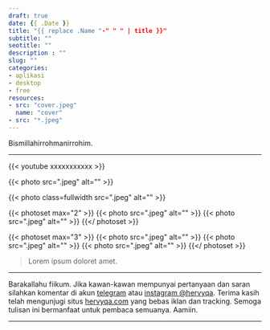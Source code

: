 ```yaml
---
draft: true
date: {{ .Date }}
title: "{{ replace .Name "-" " " | title }}"
subtitle: ""
seotitle: ""
description : ""
slug: ""
categories:
- aplikasi
- desktop
- free
resources:
- src: "cover.jpeg"
  name: "cover"
- src: "*.jpeg"
---
```


Bismillahirrohmanirrohim.

***

{{< youtube xxxxxxxxxxx >}}

{{< photo src=".jpeg" alt="" >}}

{{< photo class=fullwidth src=".jpeg" alt="" >}}

{{< photoset max="2" >}}
  {{< photo src=".jpeg" alt="" >}}
  {{< photo src=".jpeg" alt="" >}}
{{</ photoset >}}

{{< photoset max="3" >}}
  {{< photo src=".jpeg" alt="" >}}
  {{< photo src=".jpeg" alt="" >}}
  {{< photo src=".jpeg" alt="" >}}
{{</ photoset >}}

> Lorem ipsum doloret amet.

***

Barakallahu fiikum. Jika kawan-kawan mempunyai pertanyaan dan saran silahkan komentar di akun [telegram](https://t.me/hervyqa) atau [instagram @hervyqa](https://instagram.com/hervyqa). Terima kasih telah mengunjugi situs [hervyqa.com](https://hervyqa.com) yang bebas iklan dan tracking. Semoga tulisan ini bermanfaat untuk pembaca semuanya. Aamiin.

***

[Inkscape]:https://www.inkscape.org
[Gimp]:https://www.gimp.org

[GNOME.ID]:https://www.gnome.id
[BUKU CC-ID]:https://bit.ly/madewithccID
[Wikimedia]:https://www.wikkimedia.org/

[Behance]:https://www.b.net
[Dribbble]:https://www.dribbble.com

[AdobeStock]:https//www.stock.adobe.com
[123rf]:https//www.123rf.com
[Freepik]:https//www.freepik.com
[Dreamstime]:https//www.dreamstime.com
[Shutterstock]:https://submit.shutterstock.com/?ref=238649869

[Hervyqa]:https://hervyqa.com
[Manjaro-X]:https://manjaro-x.id
[Inkporter]:https://github.com/raniaamina/inkporter
